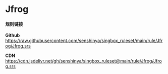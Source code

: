 # Jfrog

#### 规则链接

**Github**
https://raw.githubusercontent.com/senshinya/singbox_ruleset/main/rule/Jfrog/Jfrog.srs

**CDN**
https://cdn.jsdelivr.net/gh/senshinya/singbox_ruleset@main/rule/Jfrog/Jfrog.srs